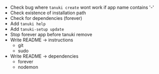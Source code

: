 - Check bug where `tanuki create` wont work if app name contains '-'
- Check existence of installation path
- Check for dependencies (forever)
- Add `tanuki help`
- Add `tanuki-setup update`
- Stop forever app before tanuki remove
- Write README -> instructions
	* git
	* sudo
- Write README -> dependencies
	* forever
	* nodemon

 
